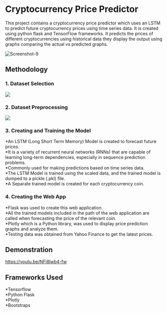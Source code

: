 # Cryptocurrency Price Predictor

This project contains a cryptocurrency price predictor which uses an LSTM to predict future cryptocurrency prices using time series data. It is created using python flask and TensorFlow frameworks. It predicts the prices of different cryptocurrencies using historical data they display the output using graphs comparing the actual vs predicted graphs.

<img src="https://i.ibb.co/JtYxMwS/Screenshot-9.png" alt="Screenshot-9" border="0">

## Methodology
### 1. Dataset Selection
<img src="https://github.com/vinz3y/crypto-price-predictor/assets/68130377/4ed68d14-cbb7-423b-a685-5f8f601cc824"  border="0">

### 2. Dataset Preprocessing
<img src="https://github.com/vinz3y/crypto-price-predictor/assets/68130377/26c66345-4feb-49de-946d-d047c009bf76"  border="0">

### 3. Creating and Training the Model
*An LSTM (Long Short Term Memory) Model is created to forecast future prices.<br>
*It is a variety of recurrent neural networks (RNNs) that are capable of learning long-term dependencies, especially in sequence prediction problems.<br>
*Commonly used for making predictions based on time series data.<br>
*The LSTM Model is trained using the scaled data, and the trained model is dumped to a pickle (.pkl) file.<br>
*A Separate trained model is created for each cryptocurrency coin.<br>

### 4. Creating the Web App
*Flask was used to create this web application.<br>
*All the trained models included in the path of the web application are called when forecasting the price of the relevant coin.<br>
*Plotly which is a Python library, was used to display price prediction graphs and analyze them.<br>
*Testing data was obtained from Yahoo Finance to get the latest prices.

## Demonstration
https://youtu.be/NFi8Iwb4-fw

## Frameworks Used
*Tensorflow<br>
*Python Flask<br>
*Plotly<br>
*Bootstraps
